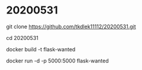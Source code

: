 # 20200531

git clone https://github.com/tkdlek11112/20200531.git

cd 20200531

docker build -t flask-wanted

docker run -d -p 5000:5000 flask-wanted
